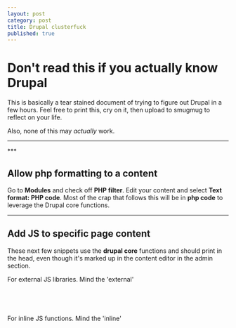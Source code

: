 ```yaml
---
layout: post
category: post
title: Drupal clusterfuck
published: true
---
```


# Don't read this if you actually know Drupal #

This is basically a tear stained document of trying to figure out Drupal in a few hours. Feel free to print this, cry on it, then upload to smugmug to reflect on your life.

Also, none of this may *actually* work.

<hr class="rule">
***

## Allow php formatting to a content ##

Go to **Modules** and check off **PHP filter**. Edit your content and select **Text format: PHP code**. Most of the crap that follows this will be in **php code** to leverage the Drupal core functions. 

***

## Add JS to specific page content

These next few snippets use the **drupal core** functions and should print in the head, even though it's marked up in the content editor in the admin section.

For external JS libraries. Mind the 'external'

<pre>
<code>
<?php
drupal_add_js ('https://link-to-external.js', 'external');
?>
</code>
</pre>
        
For inline JS functions. Mind the 'inline'

<pre>
<code>
<?php
drupal_add_js ('Whatever.init(function(){ Whatever.clearFieldOnHide="disable";					Whatever.onSubmissionError="jumpToFirstError"; });', 'inline');
?>
</code>
</pre>
        

